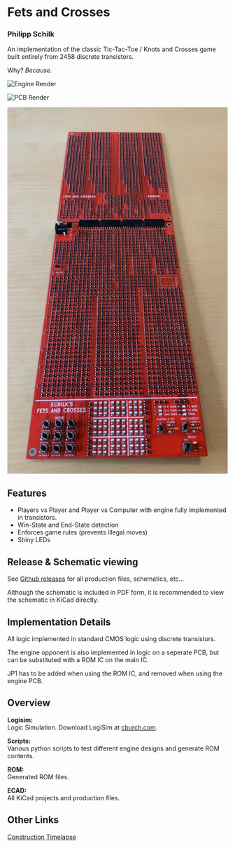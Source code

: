 # Fets and Crosses
### Philipp Schilk

An implementation of the classic Tic-Tac-Toe / Knots and Crosses game
built entirely from 2458 discrete transistors.

Why? *Because.*

![Engine Render](Doc/engine_render.png)

![PCB Render](Doc/pcb_render.png)

![Full PCB Picture](Doc/pcb_pic.jpg)

## Features
- Players vs Player and Player vs Computer with engine fully implemented in transistors.
- Win-State and End-State detection
- Enforces game rules (prevents illegal moves)
- Shiny LEDs

## Release & Schematic viewing
See [Github releases](https://wwww.github.com/TheSchilk/Fets_and_Crosses/releases/) for all production files, schematics, etc...

Although the schematic is included in PDF form, it is recommended to view the schematic in KiCad directly.

## Implementation Details

All logic implemented in standard CMOS logic using discrete transistors.

The engine opponent is also implemented in logic on a seperate PCB, but can be substituted
with a ROM IC on the main IC.

JP1 has to be added when using the ROM IC, and removed when using the engine PCB.

## Overview

**Logisim:**  
	Logic Simulation.
	Download LogiSim at [cburch.com](http://www.cburch.com/logisim/).  
	
**Scripts:**  
	Various python scripts to test different engine designs and generate ROM contents.  

**ROM:**  
	Generated ROM files.  
	
**ECAD:**  
    All KiCad projects and production files.  
    
## Other Links
[Construction Timelapse](https://www.youtube.com/watch?v=Lz2p190qZ2Q)
